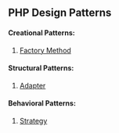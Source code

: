 ## PHP Design Patterns


#### Creational Patterns:
1. [Factory Method](https://github.com/jcdel/php-design-patterns/tree/master/creational/Factory.php)



#### Structural Patterns:
1. [Adapter](https://github.com/jcdel/php-design-patterns/tree/master/structural/Adapter.php)


#### Behavioral Patterns:
1. [Strategy](https://github.com/jcdel/php-design-patterns/tree/master/behavioral/Strategy.php)

